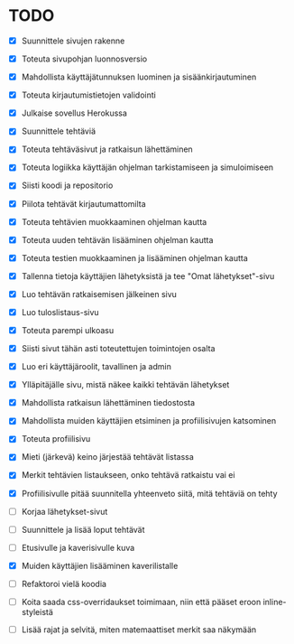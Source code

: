 # TODO
- [x] Suunnittele sivujen rakenne
- [x] Toteuta sivupohjan luonnosversio
- [x] Mahdollista käyttäjätunnuksen luominen ja sisäänkirjautuminen
- [x] Toteuta kirjautumistietojen validointi
- [x] Julkaise sovellus Herokussa
- [x] Suunnittele tehtäviä
- [x] Toteuta tehtäväsivut ja ratkaisun lähettäminen
- [x] Toteuta logiikka käyttäjän ohjelman tarkistamiseen ja simuloimiseen
- [x] Siisti koodi ja repositorio
- [x] Piilota tehtävät kirjautumattomilta
- [x] Toteuta tehtävien muokkaaminen ohjelman kautta
- [x] Toteuta uuden tehtävän lisääminen ohjelman kautta
- [x] Toteuta testien muokkaaminen ja lisääminen ohjelman kautta
- [x] Tallenna tietoja käyttäjien lähetyksistä ja tee "Omat lähetykset"-sivu
- [x] Luo tehtävän ratkaisemisen jälkeinen sivu
- [x] Luo tuloslistaus-sivu
- [x] Toteuta parempi ulkoasu
- [x] Siisti sivut tähän asti toteutettujen toimintojen osalta
- [x] Luo eri käyttäjäroolit, tavallinen ja admin
- [x] Ylläpitäjälle sivu, mistä näkee kaikki tehtävän lähetykset
- [x] Mahdollista ratkaisun lähettäminen tiedostosta
- [x] Mahdollista muiden käyttäjien etsiminen ja profiilisivujen katsominen
- [x] Toteuta profiilisivu

- [x] Mieti (järkevä) keino järjestää tehtävät listassa
- [x] Merkit tehtävien listaukseen, onko tehtävä ratkaistu vai ei
- [x] Profiilisivulle pitää suunnitella yhteenveto siitä, mitä tehtäviä on tehty
- [ ] Korjaa lähetykset-sivut
- [ ] Suunnittele ja lisää loput tehtävät
- [ ] Etusivulle ja kaverisivulle kuva
- [x] Muiden käyttäjien lisääminen kaverilistalle
- [ ] Refaktoroi vielä koodia
- [ ] Koita saada css-overridaukset toimimaan, niin että pääset eroon inline-styleistä
- [ ] Lisää rajat ja selvitä, miten matemaattiset merkit saa näkymään
